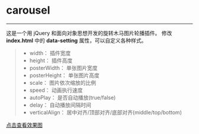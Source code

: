 # carousel

--------

这是一个用 jQuery 和面向对象思想开发的旋转木马图片轮播插件。
修改 **index.html** 中的 **data-setting** 属性，可以自定义各种样式。

> * width： 插件宽度
> * height： 插件高度
> * posterWidth： 单张图片宽度
> * posterHeight： 单张图片高度
> * scale： 图片依次缩放的比例
> * speed： 动画执行速度
> * autoPlay： 是否自动播放(true/false)
> * delay： 自动播放间隔时间
> * verticalAlign： 居中对齐/顶部对齐/底部对齐(middle/top/bottom)

[点击查看效果图](http://ymjrcc.github.io/mypractice/carousel/)
